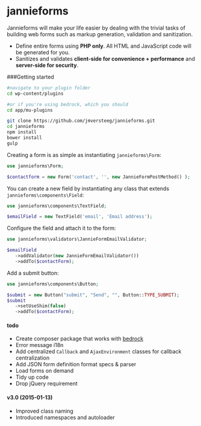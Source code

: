 jannieforms
===========

Jannieforms will make your life easier by dealing with the trivial tasks of building web forms such as markup generation, validation and sanitization.

 - Define entire forms using **PHP only**. All HTML and JavaScript code will be generated for you.
 - Sanitizes and validates **client-side for convenience + performance** and **server-side for security**.

###Getting started

```bash
#navigate to your plugin folder
cd wp-content/plugins

#or if you're using bedrock, which you should
cd app/mu-plugins

git clone https://github.com/jmversteeg/jannieforms.git
cd jannieforms
npm install
bower install
gulp
```

Creating a form is as simple as instantiating `jannieforms\Form`:

```php
use jannieforms\Form;

$contactform = new Form('contact', '', new JannieFormPostMethod() );
```

You can create a new field by instantiating any class that extends `jannieforms\components\Field`:

```php
use jannieforms\components\TextField;

$emailField = new TextField('email', 'Email address');
```

Configure the field and attach it to the form:

```php
use jannieforms\validators\JannieFormEmailValidator;

$emailField
   ->addValidator(new JannieFormEmailValidator())
   ->addTo($contactForm);
```

Add a submit button:
    
```php
use jannieforms\components\Button;

$submit = new Button("submit", "Send", "", Button::TYPE_SUBMIT);
$submit
   ->setUseShim(false)
   ->addTo($contactForm);
```

#### todo

 - Create composer package that works with [bedrock](https://github.com/roots/bedrock)
 - Error message i18n
 - Add centralized `Callback` and `AjaxEnvironment` classes for callback centralization
 - Add JSON form definition format specs & parser
 - Load forms on demand
 - Tidy up code
 - Drop jQuery requirement

#### v3.0 (2015-01-13)

 - Improved class naming
 - Introduced namespaces and autoloader